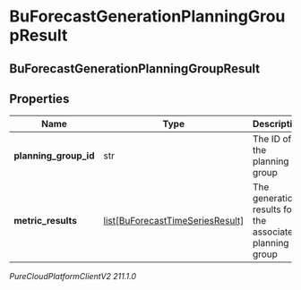 # BuForecastGenerationPlanningGroupResult

## BuForecastGenerationPlanningGroupResult

## Properties

|Name | Type | Description | Notes|
|------------ | ------------- | ------------- | -------------|
| **planning_group_id** | str | The ID of the planning group | [optional] |
| **metric_results** | [list[BuForecastTimeSeriesResult]](BuForecastTimeSeriesResult) | The generation results for the associated planning group | [optional] |



_PureCloudPlatformClientV2 211.1.0_
